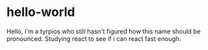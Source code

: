 # hello-world


Hello, i'm a tyrpios who still hasn't figured how this name should be pronounced.
Studying react to see if i can react fast enough.
